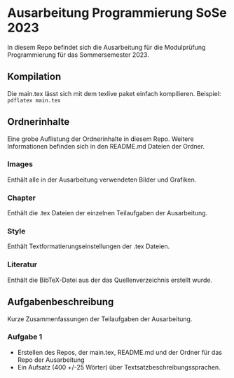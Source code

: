 # Ausarbeitung Programmierung SoSe 2023
In diesem Repo befindet sich die Ausarbeitung für die Modulprüfung Programmierung für das Sommersemester 2023. 


## Kompilation
Die main.tex lässt sich mit dem texlive paket einfach kompilieren.
Beispiel: `pdflatex main.tex`


## Ordnerinhalte
Eine grobe Auflistung der Ordnerinhalte in diesem Repo. Weitere Informationen befinden sich in den README.md Dateien der Ordner.

### Images
Enthält alle in der Ausarbeitung verwendeten Bilder und Grafiken.

### Chapter
Enthält die .tex Dateien der einzelnen Teilaufgaben der Ausarbeitung.

### Style
Enthält Textformatierungseinstellungen der .tex Dateien.

### Literatur
Enthält die BibTeX-Datei aus der das Quellenverzeichnis erstellt wurde.


## Aufgabenbeschreibung
Kurze Zusammenfassungen der Teilaufgaben der Ausarbeitung.

### Aufgabe 1
- Erstellen des Repos, der main.tex, README.md und der Ordner für das Repo der Ausarbeitung
- Ein Aufsatz (400 +/-25 Wörter) über Textsatzbeschreibungssprachen.
